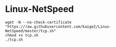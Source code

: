 # Linux-NetSpeed
```
wget -N --no-check-certificate "https://raw.githubusercontent.com/kaige2/Linux-NetSpeed/master/tcp.sh"
chmod +x tcp.sh
./tcp.sh
```
